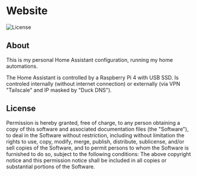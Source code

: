 # Website
![License](https://img.shields.io/github/license/rui-oliveira-tech/homeAssistant)

## About

This is my personal Home Assistant configuration, running my home automations.

The Home Assistant is controlled by a Raspberry Pi 4 with USB SSD. 
Is controled internally (without internet connection) or externally (via VPN "Tailscale" and IP masked by "Duck DNS").

## License

Permission is hereby granted, free of charge, to any person obtaining a copy of this software and associated documentation files (the "Software"), to deal in the Software without restriction, including without limitation the rights to use, copy, modify, merge, publish, distribute, sublicense, and/or sell copies of the Software, and to permit persons to whom the Software is furnished to do so, subject to the following conditions:
The above copyright notice and this permission notice shall be included in all copies or substantial portions of the Software.